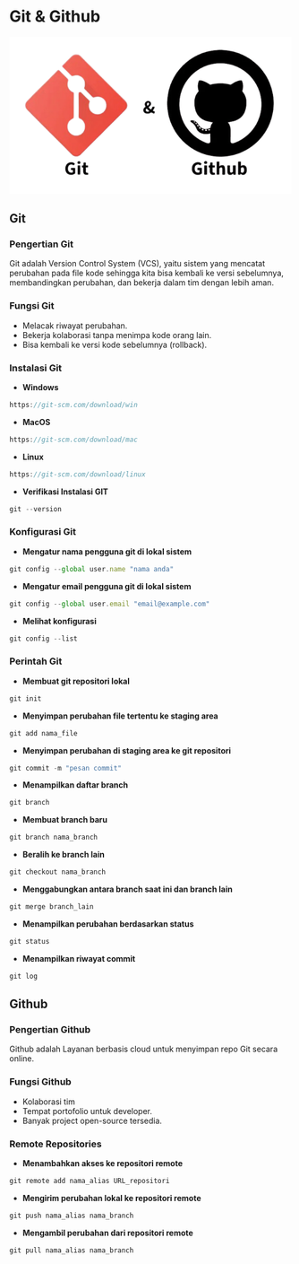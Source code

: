 # Git & Github

![Git](/img/git-github.png)

## Git

### Pengertian Git

Git adalah Version Control System (VCS), yaitu sistem yang mencatat perubahan pada file kode sehingga kita bisa kembali ke versi sebelumnya, membandingkan perubahan, dan bekerja dalam tim dengan lebih aman.

### Fungsi Git

- Melacak riwayat perubahan.
- Bekerja kolaborasi tanpa menimpa kode orang lain.
- Bisa kembali ke versi kode sebelumnya (rollback).

### Instalasi Git

- **Windows**

```jsx title="Windows"
https://git-scm.com/download/win
```

- **MacOS**

```jsx title="Windows"
https://git-scm.com/download/mac
```

- **Linux**

```jsx title="Windows"
https://git-scm.com/download/linux
```

- **Verifikasi Instalasi GIT**

```jsx title="cmd"
git --version
```

### Konfigurasi Git

- **Mengatur nama pengguna git di lokal sistem**

```jsx title="Git Bash"
git config --global user.name "nama anda"
```

- **Mengatur email pengguna git di lokal sistem**

```jsx title="Git Bash"
git config --global user.email "email@example.com"
```

- **Melihat konfigurasi**

```jsx title="Git Bash"
git config --list
```

### Perintah Git

- **Membuat git repositori lokal**

```jsx title="Git Bash"
git init
```

- **Menyimpan perubahan file tertentu ke staging area**

```jsx title="Git Bash"
git add nama_file
```

- **Menyimpan perubahan di staging area ke git repositori**

```jsx title="Git Bash"
git commit -m "pesan commit"
```

- **Menampilkan daftar branch**

```jsx title="Git Bash"
git branch
```

- **Membuat branch baru**

```jsx title="Git Bash"
git branch nama_branch
```

- **Beralih ke branch lain**

```jsx title="Git Bash"
git checkout nama_branch
```

- **Menggabungkan antara branch saat ini dan branch lain**

```jsx title="Git Bash"
git merge branch_lain
```

- **Menampilkan perubahan berdasarkan status**

```jsx title="Git Bash"
git status
```

- **Menampilkan riwayat commit**

```jsx title="Git Bash"
git log
```

## Github

### Pengertian Github

Github adalah Layanan berbasis cloud untuk menyimpan repo Git secara online.

### Fungsi Github

- Kolaborasi tim
- Tempat portofolio untuk developer.
- Banyak project open-source tersedia.

### Remote Repositories

- **Menambahkan akses ke repositori remote**

```jsx title="Git Bash"
git remote add nama_alias URL_repositori
```

- **Mengirim perubahan lokal ke repositori remote**

```jsx title="Git Bash"
git push nama_alias nama_branch
```

- **Mengambil perubahan dari repositori remote**

```jsx title="Git Bash"
git pull nama_alias nama_branch
```
